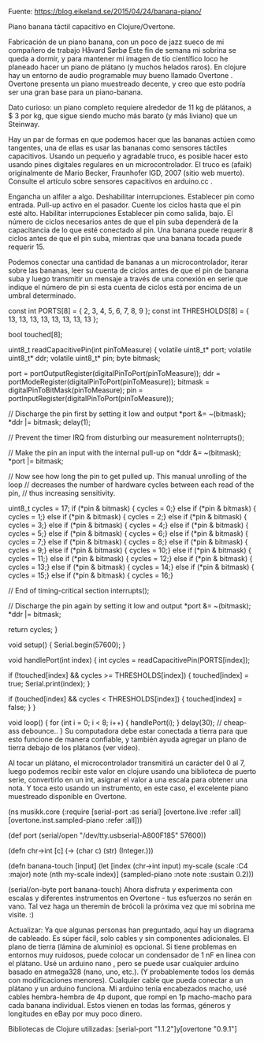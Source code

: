 Fuente: https://blog.eikeland.se/2015/04/24/banana-piano/

Piano banana táctil capacitivo en Clojure/Overtone.

Fabricación de un piano banana, con un poco de jazz sueco de mi compañero de trabajo Håvard Sørbø
Este fin de semana mi sobrina se queda a dormir, y para mantener mi imagen de tío científico loco he planeado hacer un piano de plátano (y muchos helados raros). En clojure hay un entorno de audio programable muy bueno llamado Overtone . Overtone presenta un piano muestreado decente, y creo que esto podría ser una gran base para un piano-banana.

Dato curioso: un piano completo requiere alrededor de 11 kg de plátanos, a $ 3 por kg, que sigue siendo mucho más barato (y más liviano) que un Steinway.

Hay un par de formas en que podemos hacer que las bananas actúen como tangentes, una de ellas es usar las bananas como sensores táctiles capacitivos. Usando un pequeño y agradable truco, es posible hacer esto usando pines digitales regulares en un microcontrolador. El truco es (afaik) originalmente de Mario Becker, Fraunhofer IGD, 2007 (sitio web muerto). Consulte el artículo sobre sensores capacitivos en arduino.cc .

Engancha un alfiler a algo.
Deshabilitar interrupciones.
Establecer pin como entrada.
Pull-up activo en el pasador.
Cuente los ciclos hasta que el pin esté alto.
Habilitar interrupciones
Establecer pin como salida, bajo.
El número de ciclos necesarios antes de que el pin suba dependerá de la capacitancia de lo que esté conectado al pin. Una banana puede requerir 8 ciclos antes de que el pin suba, mientras que una banana tocada puede requerir 15.

Podemos conectar una cantidad de bananas a un microcontrolador, iterar sobre las bananas, leer su cuenta de ciclos antes de que el pin de banana suba y luego transmitir un mensaje a través de una conexión en serie que indique el número de pin si esta cuenta de ciclos está por encima de un umbral determinado.

const int PORTS[8] = { 2, 3, 4, 5, 6, 7, 8, 9 };
const int THRESHOLDS[8] = { 13, 13, 13, 13, 13, 13, 13, 13 };

bool touched[8];

uint8_t readCapacitivePin(int pinToMeasure) {
  volatile uint8_t* port;
  volatile uint8_t* ddr;
  volatile uint8_t* pin;
  byte bitmask;

  port = portOutputRegister(digitalPinToPort(pinToMeasure));
  ddr = portModeRegister(digitalPinToPort(pinToMeasure));
  bitmask = digitalPinToBitMask(pinToMeasure);
  pin = portInputRegister(digitalPinToPort(pinToMeasure));

  // Discharge the pin first by setting it low and output
  *port &= ~(bitmask);
  *ddr  |= bitmask;
  delay(1);

  // Prevent the timer IRQ from disturbing our measurement
  noInterrupts();

  // Make the pin an input with the internal pull-up on
  *ddr &= ~(bitmask);
  *port |= bitmask;

  // Now see how long the pin to get pulled up. This manual unrolling of the loop
  // decreases the number of hardware cycles between each read of the pin,
  // thus increasing sensitivity.

  uint8_t cycles = 17;
       if (*pin & bitmask) { cycles =  0;}
  else if (*pin & bitmask) { cycles =  1;}
  else if (*pin & bitmask) { cycles =  2;}
  else if (*pin & bitmask) { cycles =  3;}
  else if (*pin & bitmask) { cycles =  4;}
  else if (*pin & bitmask) { cycles =  5;}
  else if (*pin & bitmask) { cycles =  6;}
  else if (*pin & bitmask) { cycles =  7;}
  else if (*pin & bitmask) { cycles =  8;}
  else if (*pin & bitmask) { cycles =  9;}
  else if (*pin & bitmask) { cycles = 10;}
  else if (*pin & bitmask) { cycles = 11;}
  else if (*pin & bitmask) { cycles = 12;}
  else if (*pin & bitmask) { cycles = 13;}
  else if (*pin & bitmask) { cycles = 14;}
  else if (*pin & bitmask) { cycles = 15;}
  else if (*pin & bitmask) { cycles = 16;}

  // End of timing-critical section
  interrupts();

  // Discharge the pin again by setting it low and output
  *port &= ~(bitmask);
  *ddr  |= bitmask;

  return cycles;
}

void setup() {
  Serial.begin(57600);
}

void handlePort(int index) {
  int cycles = readCapacitivePin(PORTS[index]);

  if (!touched[index] && cycles >= THRESHOLDS[index]) {
    touched[index] = true;
    Serial.print(index);
  }

  if (touched[index] && cycles < THRESHOLDS[index]) {
    touched[index] = false;
  }
}

void loop() {
  for (int i = 0; i < 8; i++) {
    handlePort(i);
  }
  delay(30); // cheap-ass debounce..
}
Su computadora debe estar conectada a tierra para que esto funcione de manera confiable, y también ayuda agregar un plano de tierra debajo de los plátanos (ver video).

Al tocar un plátano, el microcontrolador transmitirá un carácter del 0 al 7, luego podemos recibir este valor en clojure usando una biblioteca de puerto serie, convertirlo en un int, asignar el valor a una escala para obtener una nota. Y toca esto usando un instrumento, en este caso, el excelente piano muestreado disponible en Overtone.

(ns musikk.core
  (:require [serial-port :as serial]
            [overtone.live :refer :all]
            [overtone.inst.sampled-piano :refer :all]))

(def port (serial/open "/dev/tty.usbserial-A800F185" 57600))

(defn chr->int [c]
  (-> (char c)
      (str)
      (Integer.)))

(defn banana-touch [input]
  (let [index    (chr->int input)
        my-scale (scale :C4 :major)
        note     (nth my-scale index)]
    (sampled-piano :note note :sustain 0.2)))

(serial/on-byte port banana-touch)
Ahora disfruta y experimenta con escalas y diferentes instrumentos en Overtone - tus esfuerzos no serán en vano. Tal vez haga un theremin de brócoli la próxima vez que mi sobrina me visite. :)

Actualizar:
Ya que algunas personas han preguntado, aquí hay un diagrama de cableado. Es súper fácil, solo cables y sin componentes adicionales. El plano de tierra (lámina de aluminio) es opcional. Si tiene problemas en entornos muy ruidosos, puede colocar un condensador de 1 nF en línea con el plátano. Usé un arduino nano , pero se puede usar cualquier arduino basado en atmega328 (nano, uno, etc.). (Y probablemente todos los demás con modificaciones menores). Cualquier cable que pueda conectar a un plátano y un arduino funciona. Mi arduino tenía encabezados macho, usé cables hembra-hembra de 4p dupont, que rompí en 1p macho-macho para cada banana individual. Estos vienen en todas las formas, géneros y longitudes en eBay por muy poco dinero.

Bibliotecas de Clojure utilizadas: [serial-port "1.1.2"]y[overtone "0.9.1"]
